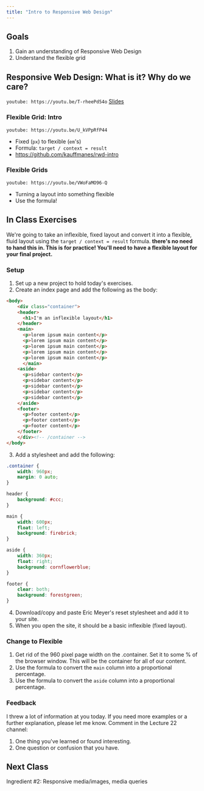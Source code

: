 ```yaml
---
title: "Intro to Responsive Web Design"
---
```


<article class="highlighted">
  <h2>Goals</h2>
  <ol>
    <li>Gain an understanding of Responsive Web Design</li>
    <li>Understand the flexible grid</li>
  </ol>
</article>

## Responsive Web Design: What is it? Why do we care?
`youtube: https://youtu.be/T-rheePd54o`
[Slides](https://docs.google.com/presentation/d/1raO-flSpagWhIFQzOgMjl_2ZXvJhWCCshcsfuxsw9kg/edit?usp=sharing)

### Flexible Grid: Intro
`youtube: https://youtu.be/U_kVPpRfP44`
- Fixed (`px`) to flexible (`em`'s)
- Formula: `target / context = result`
- https://github.com/kauffmanes/rwd-intro

### Flexible Grids
`youtube: https://youtu.be/VWoFaMO96-Q`
- Turning a layout into something flexible
- Use the formula!

## In Class Exercises
We're going to take an inflexible, fixed layout and convert it into a flexible, fluid layout using the `target / context = result` formula. **there's no need to hand this in. This is for practice! You'll need to have a flexible layout for your final project.**

### Setup
1. Set up a new project to hold today's exercises.
2. Create an index page and add the following as the body:

```html
<body>
    <div class="container">
    <header>
      <h1>I'm an inflexible layout</h1>
    </header>
    <main>
      <p>lorem ipsum main content</p>
      <p>lorem ipsum main content</p>
      <p>lorem ipsum main content</p>
      <p>lorem ipsum main content</p>
      <p>lorem ipsum main content</p>
      </main>
    <aside>
      <p>sidebar content</p>
      <p>sidebar content</p>
      <p>sidebar content</p>
      <p>sidebar content</p>
      <p>sidebar content</p>
    </aside>
    <footer>
      <p>footer content</p>
      <p>footer content</p>
      <p>footer content</p>
    </footer>
    </div><!-- /container -->
</body>
```
3. Add a stylesheet and add the following:

```css
.container {
	width: 960px;
	margin: 0 auto;
}

header {
	background: #ccc;
}

main {
	width: 600px;
	float: left;
	background: firebrick;
}

aside {
	width: 360px;
	float: right;
	background: cornflowerblue;
}

footer {
	clear: both;
	background: forestgreen;
}
```

4. Download/copy and paste Eric Meyer's reset stylesheet and add it to your site.
5. When you open the site, it should be a basic inflexible (fixed layout).

### Change to Flexible
1. Get rid of the 960 pixel page width on the .container. Set it to some % of the browser window. This will be the container for all of our content.
1. Use the formula to convert the `main` column into a proportional percentage.
1. Use the formula to convert the `aside` column into a proportional percentage.

### Feedback
I threw a lot of information at you today. If you need more examples or a further explanation, please let me know. Comment in the Lecture 22 channel:
1. One thing you've learned or found interesting.
1. One question or confusion that you have.

## Next Class
Ingredient #2: Responsive media/images, media queries